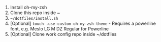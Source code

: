 1. Install oh-my-zsh
2. Clone this repo inside ~
3. `~/dotfiles/install.sh`
4. [Optional] `touch .use-custom-oh-my-zsh-theme` - Requires a powerline font, e.g. Meslo LG M DZ Regular for Powerline
5. [Optional] Clone work config repo inside ~/dotfiles

